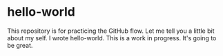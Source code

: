 # hello-world
This repository is for practicing the GitHub flow.
Let me tell you a little bit about my self.  I wrote hello-world. 
This is a work in progress.
It's going to be great.
